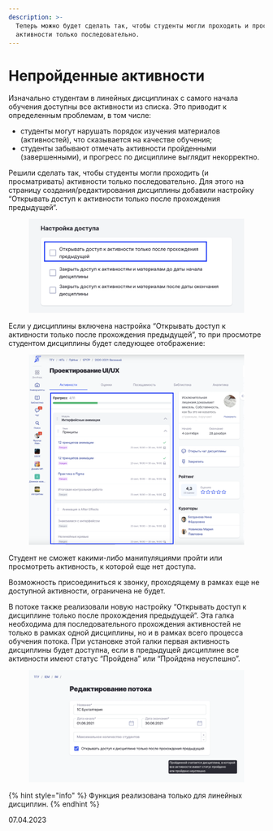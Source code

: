 ```yaml
---
description: >-
  Теперь можно будет сделать так, чтобы студенты могли проходить и просматривать
  активности только последовательно.
---
```


# Непройденные активности

Изначально студентам в линейных дисциплинах с самого начала обучения доступны все активности из списка. Это приводит к определенным проблемам, в том числе:

* студенты могут нарушать порядок изучения материалов (активностей), что сказывается на качестве обучения;
* студенты забывают отмечать активности пройденными (завершенными), и прогресс по дисциплине выглядит некорректно.

Решили сделать так, чтобы студенты могли проходить (и просматривать) активности только последовательно. Для этого на страницу создания/редактирования дисциплины добавили настройку “Открывать доступ к активности только после прохождения предыдущей“.&#x20;

<figure><img src="../../.gitbook/assets/image (405).png" alt=""><figcaption></figcaption></figure>

Если у дисциплины включена настройка “Открывать доступ к активности только после прохождения предыдущей”, то при просмотре студентом дисциплины будет следующее отображение:

<figure><img src="../../.gitbook/assets/image (406).png" alt=""><figcaption></figcaption></figure>

Студент не сможет какими-либо манипуляциями пройти или просмотреть активность, к которой еще нет доступа.

Возможность присоединиться к звонку, проходящему в рамках еще не доступной активности, ограничена не будет.&#x20;

В потоке также реализовали новую настройку “Открывать доступ к дисциплине только после прохождения предыдущей“. Эта галка необходима для последовательного прохождения активностей не только в рамках одной дисциплины, но и в рамках всего процесса обучения потока. При установке этой галки первая активность дисциплины будет доступна, если в предыдущей дисциплине все активности имеют статус “Пройдена” или “Пройдена неуспешно”.

<figure><img src="../../.gitbook/assets/image (769).png" alt=""><figcaption></figcaption></figure>

{% hint style="info" %}
Функция реализована только для линейных дисциплин.
{% endhint %}

07.04.2023
